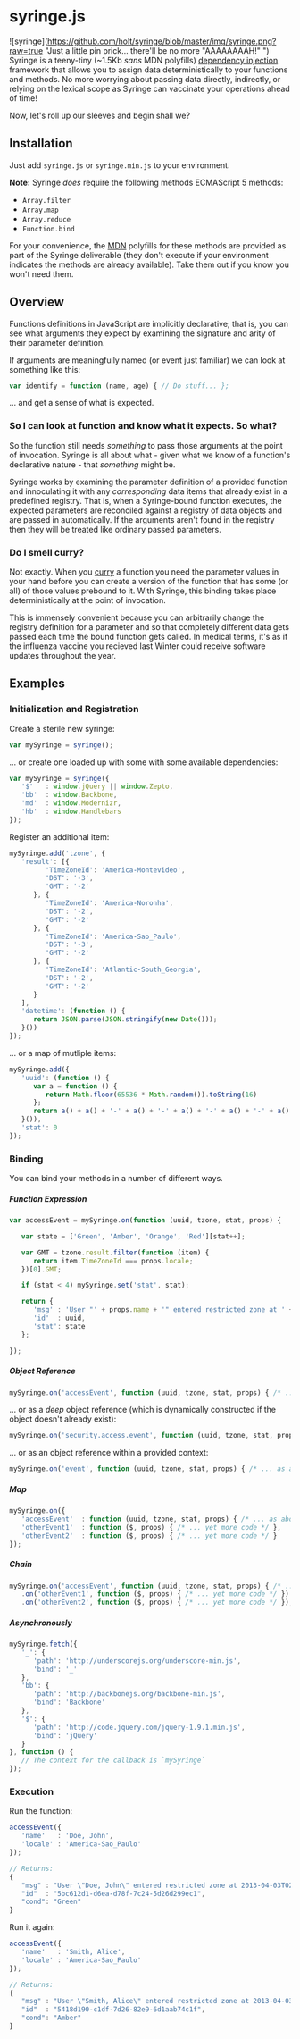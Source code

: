 # syringe.js #

![syringe](https://github.com/holt/syringe/blob/master/img/syringe.png?raw=true "Just a little pin prick... there'll be no more "AAAAAAAAH!" ") Syringe is a teeny-tiny (~1.5Kb _sans_ MDN polyfills) [dependency injection](https://en.wikipedia.org/wiki/Dependency_injection) framework that allows you to assign data deterministically to your functions and methods. No more worrying about passing data directly, indirectly, or relying on the lexical scope as Syringe can vaccinate your operations ahead of time!

Now, let's roll up our sleeves and begin shall we?

## Installation

Just add `syringe.js` or `syringe.min.js` to your environment.

**Note:** Syringe _does_ require the following methods ECMAScript 5 methods:  

- `Array.filter` 
- `Array.map`
- `Array.reduce`
- `Function.bind`

For your convenience, the [MDN](https://developer.mozilla.org/en-US/docs/JavaScript/Reference/Global_Objects) polyfills for these methods are provided as part of the Syringe deliverable (they don't execute if your environment indicates the methods are already available). Take them out if you know you won't need them.

## Overview ##

Functions definitions in JavaScript are implicitly declarative; that is, you can see what arguments they expect by examining the signature and arity of their parameter definition. 

If arguments are meaningfully named (or event just familiar) we can look at something like this:

```javascript
var identify = function (name, age) { // Do stuff... };
```
... and get a sense of what is expected.


### So I can look at function and know what it expects. So what?

So the function still needs _something_ to pass those arguments at the point of invocation. Syringe is all about what - given what we know of a function's declarative nature - that _something_ might be.

Syringe works by examining the parameter definition of a provided function and innoculating it with any _corresponding_ data items that already exist in a predefined registry. That is, when a Syringe-bound function executes, the expected parameters are reconciled against a registry of data objects and are passed in automatically. If the arguments aren't found in the registry then they will be treated like ordinary passed parameters.

### Do I smell curry?

Not exactly. When you [curry](https://en.wikipedia.org/wiki/Partial_application) a function you need the parameter values in your hand before you can create a version of the function that has some (or all) of those values prebound to it. With Syringe, this binding takes place deterministically at the point of invocation. 

This is immensely convenient because you can arbitrarily change the registry definition for a parameter and so that completely different data gets passed each time the bound function gets called. In medical terms, it's as if the influenza vaccine you recieved last Winter could receive software updates throughout the year.

## Examples ##

### Initialization and Registration

Create a sterile new syringe:
```javascript
var mySyringe = syringe();
```
... or create one loaded up with some with some available dependencies:

```javascript
var mySyringe = syringe({
   '$'   : window.jQuery || window.Zepto,
   'bb'  : window.Backbone,
   'md'  : window.Modernizr,
   'hb'  : window.Handlebars
});
```
Register an additional item:
```javascript
mySyringe.add('tzone', {
   'result': [{
         'TimeZoneId': 'America-Montevideo',
         'DST': '-3',
         'GMT': '-2'
      }, {
         'TimeZoneId': 'America-Noronha',
         'DST': '-2',
         'GMT': '-2'
      }, {
         'TimeZoneId': 'America-Sao_Paulo',
         'DST': '-3',
         'GMT': '-2'
      }, {
         'TimeZoneId': 'Atlantic-South_Georgia',
         'DST': '-2',
         'GMT': '-2'
      }
   ],
   'datetime': (function () {
      return JSON.parse(JSON.stringify(new Date()));
   }())   
});
```
... or a map of mutliple items:

```javascript
mySyringe.add({
   'uuid': (function () {
      var a = function () {
         return Math.floor(65536 * Math.random()).toString(16)
      };
      return a() + a() + '-' + a() + '-' + a() + '-' + a() + '-' + a() + a() + a();
   }()),
   'stat': 0
});
```

### Binding


You can bind your methods in a number of different ways. 

##### Function Expression

```javascript
var accessEvent = mySyringe.on(function (uuid, tzone, stat, props) {

   var state = ['Green', 'Amber', 'Orange', 'Red'][stat++];

   var GMT = tzone.result.filter(function (item) {
      return item.TimeZoneId === props.locale;
   })[0].GMT;

   if (stat < 4) mySyringe.set('stat', stat);

   return {
      'msg' : 'User "' + props.name + '" entered restricted zone at ' + tzone.datetime + ' GMT(' + GMT + ')',
      'id'  : uuid,
      'stat': state
   };

});
```
##### Object Reference

```javascript
mySyringe.on('accessEvent', function (uuid, tzone, stat, props) { /* ... as above */ });
```
... or as a _deep_ object reference (which is dynamically constructed if the object doesn't already exist):

```javascript
mySyringe.on('security.access.event', function (uuid, tzone, stat, props) { /* ... as above */ });
```
... or as an object reference within a provided context:

```javascript
mySyringe.on('event', function (uuid, tzone, stat, props) { /* ... as above */ }, security.access);
```

##### Map

```javascript
mySyringe.on({
   'accessEvent'  : function (uuid, tzone, stat, props) { /* ... as above  */ },
   'otherEvent1'  : function ($, props) { /* ... yet more code */ },
   'otherEvent2'  : function ($, props) { /* ... yet more code */ }
});
```
##### Chain

```javascript
mySyringe.on('accessEvent', function (uuid, tzone, stat, props) { /* ... as above  */ })
   .on('otherEvent1', function ($, props) { /* ... yet more code */ })
   .on('otherEvent2', function ($, props) { /* ... yet more code */ });
```

##### Asynchronously

```javascript
mySyringe.fetch({
   '_': {
      'path': 'http://underscorejs.org/underscore-min.js',
      'bind': '_'
   },
   'bb': {
      'path': 'http://backbonejs.org/backbone-min.js',
      'bind': 'Backbone'
   },
   '$': {
      'path': 'http://code.jquery.com/jquery-1.9.1.min.js',
      'bind': 'jQuery'
   }
}, function () {
   // The context for the callback is `mySyringe`
});
```


### Execution

Run the function:

```javascript
accessEvent({
   'name'   : 'Doe, John',
   'locale' : 'America-Sao_Paulo'
});

// Returns: 
{
   "msg" : "User \"Doe, John\" entered restricted zone at 2013-04-03T02:38:49.068Z GMT(-2)",
   "id"  : "5bc612d1-d6ea-d78f-7c24-5d26d299ec1",
   "cond": "Green"
}
```
Run it again:

```javascript
accessEvent({
   'name'   : 'Smith, Alice',
   'locale' : 'America-Sao_Paulo'
});

// Returns: 
{
   "msg" : "User \"Smith, Alice\" entered restricted zone at 2013-04-03T02:44:13.196Z GMT(-2)",
   "id"  : "5418d190-c1df-7d26-82e9-6d1aab74c1f",
   "cond": "Amber"
}
```